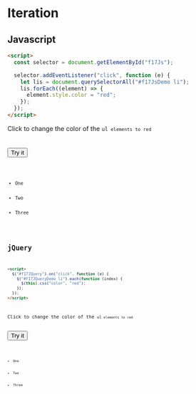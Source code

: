 # Iteration

## Javascript

```html
<script>
  const selector = document.getElementById("f17Js");

  selector.addEventListener("click", function (e) {
    let lis = document.querySelectorAll("#f17JsDemo li");
    lis.forEach((element) => {
      element.style.color = "red";
    });
  });
</script>
```

Click to change the color of the <code>ul<code> elements to red

<button id="f17Js">Try it</button>

<ul id="f17JsDemo">
  <li>One</li>
  <li>Two</li>
  <li>Three</li>
</ul>

## jQuery

```html
<script>
  $("#f17JQuery").on("click", function (e) {
    $("#f17JQueryDemo li").each(function (index) {
      $(this).css("color", "red");
    });
  });
</script>
```

Click to change the color of the <code>ul<code> elements to red

<button id="f17JQuery">Try it</button>

<ul id="f17JQueryDemo">
  <li>One</li>
  <li>Two</li>
  <li>Three</li>
</ul>
